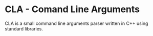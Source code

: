 # CLA - Comand Line Arguments #

CLA is a small command line arguments parser written in C++ using standard libraries.
